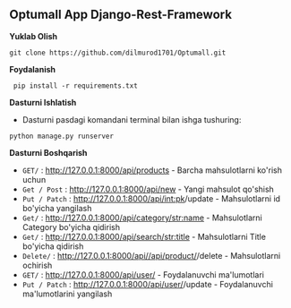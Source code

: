 ## Optumall App Django-Rest-Framework

**Yuklab Olish**
```
git clone https://github.com/dilmurod1701/Optumall.git

```
**Foydalanish**
```
 pip install -r requirements.txt
```
**Dasturni Ishlatish**
  * Dasturni pasdagi komandani terminal bilan ishga tushuring: 
```
python manage.py runserver
```


**Dasturni Boshqarish**

- `GET/` :  http://127.0.0.1:8000/api/products - Barcha mahsulotlarni ko'rish uchun
- `Get / Post` :   http://127.0.0.1:8000/api/new - Yangi mahsulot qo'shish
- `Put / Patch` :  http://127.0.0.1:8000/api/<int:pk>/update - Mahsulotlarni id bo'yicha yangilash
- `Get/` :   http://127.0.0.1:8000/api/category/<str:name> - Mahsulotlarni Category bo'yicha qidirish
- `Get/` : http://127.0.0.1:8000/api/search/<str:title> - Mahsulotlarni Title bo'yicha qidirish
- `Delete/` :  http://127.0.0.1:8000/api//api/product/<id>/delete - Mahsulotlarni ochirish 
- `GET/` :  http://127.0.0.1:8000/api/user/<username>  - Foydalanuvchi ma'lumotlari
- `Put / Patch` :  http://127.0.0.1:8000/api/user/<username>/update  -  Foydalanuvchi ma'lumotlarini yangilash
  
